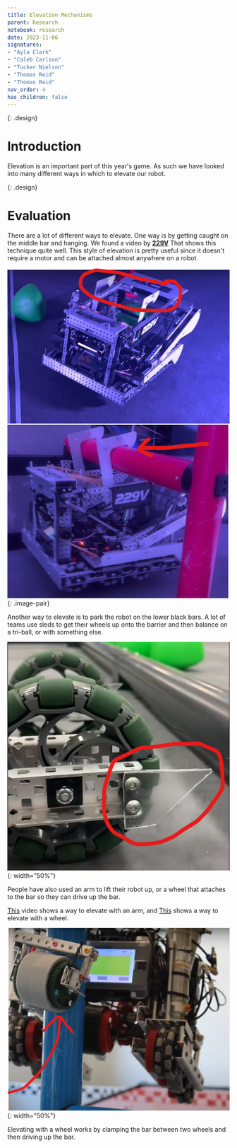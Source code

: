 ```yaml
---
title: Elevation Mechanisms
parent: Research
notebook: research
date: 2023-11-06
signatures:
- "Ayla Clark"
- "Caleb Carlson"
- "Tucker Nielson"
- "Thomas Reid"
- "Thomas Reid"
nav_order: 4
has_children: false
---
```


{: .design}
# Introduction

Elevation is an important part of this year's game. As such we have looked into many different ways in which to elevate our robot.

{: .design}
# Evaluation

There are a lot of different ways to elevate. One way is by getting caught on the middle bar and hanging. We found a video by [**229V**](https://www.youtube.com/watch?v=BGkmDeIMQyQ) That shows this technique quite well. This style of elevation is pretty useful since it doesn't require a motor and can be attached almost anywhere on a robot. 

<!-- ![Feild](/assets/Game%20Analysis/Over%20Under%20field.png){: width="50%"} -->

![229VElevation](/assets/Research/229VElevation.png)![Hanger-Style](/assets/Research/Hanger-Style.png)
{: .image-pair}

Another way to elevate is to park the robot on the lower black bars. A lot of teams use sleds to get their wheels up onto the barrier and then balance on a tri-ball, or with something else.

![Sleds](/assets/Research/Sleds.png){: width="50%"}

People have also used an arm to lift their robot up, or a wheel that attaches to the bar so they can drive up the bar. 

[This](https://www.youtube.com/watch?v=QTX_AHG4Rlw) video shows a way to elevate with an arm, and [This](https://www.youtube.com/watch?v=avsEq6aFmkU) shows a way to elevate with a wheel.

![WheelElevation](/assets/Research/WheelElevation.png){: width="50%"}

Elevating with a wheel works by clamping the bar between two wheels and then driving up the bar.